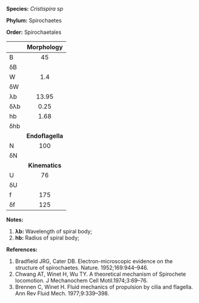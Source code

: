 **Species:** *Cristispira sp*

**Phylum:** Spirochaetes

**Order:** Spirochaetales

|     | **Morphology** |
|:--- | :------------: |
| B   | 45 |
| δB  |  |
| W   | 1.4 |
| δW  |  |
| λb  | 13.95 |
| δλb | 0.25 |
| hb  | 1.68 |
| δhb |  |
|     | **Endoflagella** |
| N   | 100 |
| δN  |  |
|     | **Kinematics** |
| U   | 76 |
| δU  |  |
| f   | 175 |
| δf  | 125 |

**Notes:**

1. **λb:** Wavelength of spiral body;
1. **hb:** Radius of spiral body;

**References:**

1. Bradfield JRG, Cater DB. Electron-microscopic evidence on the structure of spirochaetes. Nature. 1952;169:944–946.
1. Chwang AT, Winet H, Wu TY.  A theoretical mechanism of Spirochete locomotion.  J Mechanochem Cell Motil.1974;3:69–76.
1. Brennen C, Winet H.  Fluid mechanics of propulsion by cilia and flagella.  Ann Rev Fluid Mech. 1977;9:339–398.
